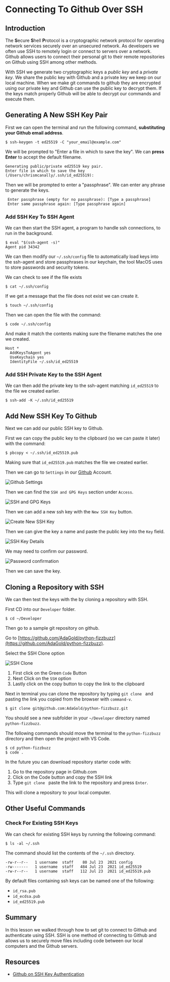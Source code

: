 # Connecting To Github Over SSH

## Introduction

The **S**ecure **S**hell **P**rotocol is a cryptographic network protocol for operating network services securely over an unsecured network. As developers we often use SSH to remotely login or connect to servers over a network. Github allows users to connect their personal git to their remote repositories on Github using SSH among other methods.

With SSH we generate two cryptographic keys a *public key* and a *private key*.  We share the public key with Github and a private key we keep on our local machine.  When we make git commands to github they are encrypted using our private key and Github can use the public key to decrypt them.  If the keys match properly Github will be able to decrypt our commands and execute them.

## Generating A New SSH Key Pair

First we can open the terminal and run the following command, **substituting your Github email address**.

```
$ ssh-keygen -t ed25519 -C "your_email@example.com"
```

We will be prompted to "Enter a file in which to save the key".  We can **press Enter** to accept the default filename.

```
Generating public/private ed25519 key pair.
Enter file in which to save the key (/Users/chrismcanally/.ssh/id_ed25519):
```

Then we will be prompted to enter a "passphrase".  We can enter any phrase to generate the keys.

```
 Enter passphrase (empty for no passphrase): [Type a passphrase]
 Enter same passphrase again: [Type passphrase again]
```

### Add SSH Key To SSH Agent

We can then start the SSH agent, a program to handle ssh connections, to run in the background.

```
$ eval "$(ssh-agent -s)"
Agent pid 34342
```

We can then modify our `~/.ssh/config` file to automatically load keys into the ssh-agent and store passphrases in our keychain, the tool MacOS uses to store passwords and security tokens.

We can check to see if the file exists

```
$ cat ~/.ssh/config
```

If we get a message that the file does not exist we can create it.

```
$ touch ~/.ssh/config
```

Then we can open the file with the command:

```
$ code ~/.ssh/config
```

And make it match the contents making sure the filename matches the one we created.

```
Host *
  AddKeysToAgent yes
  UseKeychain yes
  IdentityFile ~/.ssh/id_ed25519
```

### Add SSH Private Key to the SSH Agent

We can then add the private key to the ssh-agent matching `id_ed25519` to the file we created earlier.

```
$ ssh-add -K ~/.ssh/id_ed25519
```

## Add New SSH Key To Github

Next we can add our public SSH key to Github.

First we can copy the public key to the clipboard (so we can paste it later) with the command:

```
$ pbcopy < ~/.ssh/id_ed25519.pub
```

Making sure that `id_ed25519.pub` matches the file we created earlier.

Then we can go to `Settings` in our [Github](https://github.com) Account.

![Github Settings](../assets/github-setup__github-settings.png)

Then we can find the `SSH and GPG Keys` section under `Access`.

![SSH and GPG Keys](../assets/github-setup__github-ssh-and-gcp-keys.png)

Then we can add a new ssh key with the `New SSH Key` button.

![Create New SSH Key](../assets/github-setup__generate-new-ssh-key.png)

Then we can give the key a name and paste the public key into the `Key` field.  

![SSH Key Details](../assets/github-setup__new-public-ssh-key.png)

We may need to confirm our password.

![Password confirmation](../assets/github-setup__confirm-password.png)

Then we can save the key.

## Cloning a Repository with SSH

We can then test the keys with the by cloning a repository with SSH. 

First CD into our `Developer` folder.

```
$ cd ~/Developer
```

Then go to a sample git repository on github.  

Go to [https://github.com/AdaGold/python-fizzbuzz](https://github.com/AdaGold/python-fizzbuzz).

Select the SSH Clone option

![SSH Clone](../assets/github-setup__clone-with-ssh.png)

1.  First click on the Green `Code` Button
1.  Next Click on the `SSH` option
1.  Lastly click on the copy button to copy the link to the clipboard

Next in terminal you can clone the repository by typing `git clone ` and pasting the link you copied from the browser with `command-v`.

```
$ git clone git@github.com:AdaGold/python-fizzbuzz.git
```

You should see a new subfolder in your `~/Developer` directory named `python-fizzbuzz`.

The following commands should move the terminal to the `python-fizzbuzz` directory and then open the project with VS Code.

```
$ cd python-fizzbuzz
$ code .
```

In the future you can download repository starter code with:

1.  Go to the repository page in Github.com
1.  Click on the Code button and copy the SSH link
1.  Type `git clone ` paste the link to the repository and press `Enter`.

This will clone a repository to your local computer.

## Other Useful Commands

### Check For Existing SSH Keys

We can check for existing SSH keys by running the following command:

```
$ ls -al ~/.ssh
```

The command should list the contents of the `~/.ssh` directory.

```
-rw-r--r--   1 username  staff    80 Jul 23  2021 config
-rw-------   1 username  staff   484 Jul 23  2021 id_ed25519
-rw-r--r--   1 username  staff   112 Jul 23  2021 id_ed25519.pub
```

By default files containing ssh keys can be named one of the following:

- `id_rsa.pub`
- `id_ecdsa.pub`
- `id_ed25519.pub`

## Summary

In this lesson we walked through how to set git to connect to Github and authenticate using SSH. SSH is one method of connecting to Github and allows us to securely move files including code between our local computers and the Github servers.

## Resources

- [Github on SSH Key Authentication](https://docs.github.com/en/authentication/connecting-to-github-with-ssh/about-ssh)